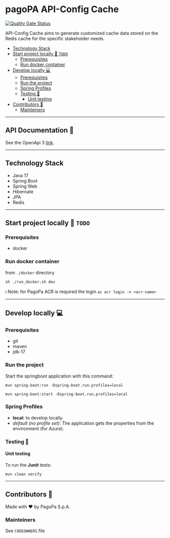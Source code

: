 # pagoPA API-Config Cache

[![Quality Gate Status](https://sonarcloud.io/api/project_badges/measure?project=pagopa_pagopa-api-config-cache&metric=alert_status)](https://sonarcloud.io/summary/new_code?id=pagopa_pagopa-api-config-cache)

API-Config Cache aims to generate customized cache data stored on the Redis cache for the specific stakeholder needs.

- [Technology Stack](#technology-stack)
- [Start project locally 🚀 `TODO`](#start-project-locally-----todo-)
    * [Prerequisites](#prerequisites)
    * [Run docker container](#run-docker-container)
- [Develop locally 💻](#develop-locally---)
    * [Prerequisites](#prerequisites-1)
    * [Run the project](#run-the-project)
    * [Spring Profiles](#spring-profiles)
    * [Testing 🧪](#testing---)
        + [Unit testing](#unit-testing)
- [Contributors 👥](#contributors---)
    * [Mainteiners](#mainteiners)

---

## API Documentation 📖

See the OpenApi 3 [link](https://editor.swagger.io/?url=https://raw.githubusercontent.com/pagopa/pagopa-api-config-cache/main/openapi/openapi.json).

---

## Technology Stack

- Java 17
- Spring Boot
- Spring Web
- Hibernate
- JPA
- Redis

---

## Start project locally 🚀 `TODO`

### Prerequisites

- docker 

### Run docker container

from `./docker` directory

`sh ./run_docker.sh dev`

ℹ️ Note: for PagoPa ACR is required the login `az acr login -n <acr-name>`

---

## Develop locally 💻

### Prerequisites

- git
- maven
- jdk-17

### Run the project

Start the springboot application with this command:

`mvn spring-boot:run -Dspring-boot.run.profiles=local`

`mvn spring-boot:start -Dspring-boot.run.profiles=local`

### Spring Profiles

- **local**: to develop locally.
- _default (no profile set)_: The application gets the properties from the environment (for Azure).

### Testing 🧪

#### Unit testing

To run the **Junit** tests:

`mvn clean verify`

---

## Contributors 👥

Made with ❤️ by PagoPa S.p.A.

### Mainteiners

See `CODEOWNERS` file
